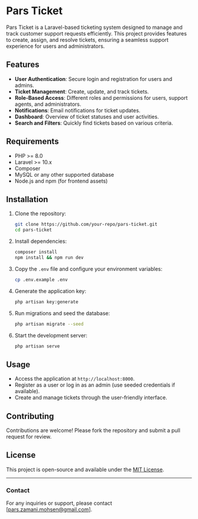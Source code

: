 # Pars Ticket

Pars Ticket is a Laravel-based ticketing system designed to manage and track customer support requests efficiently. This project provides features to create, assign, and resolve tickets, ensuring a seamless support experience for users and administrators.

## Features

- **User Authentication**: Secure login and registration for users and admins.
- **Ticket Management**: Create, update, and track tickets.
- **Role-Based Access**: Different roles and permissions for users, support agents, and administrators.
- **Notifications**: Email notifications for ticket updates.
- **Dashboard**: Overview of ticket statuses and user activities.
- **Search and Filters**: Quickly find tickets based on various criteria.

## Requirements

- PHP >= 8.0
- Laravel >= 10.x
- Composer
- MySQL or any other supported database
- Node.js and npm (for frontend assets)

## Installation

1. Clone the repository:
   ```bash
   git clone https://github.com/your-repo/pars-ticket.git
   cd pars-ticket
   ```

2. Install dependencies:
   ```bash
   composer install
   npm install && npm run dev
   ```

3. Copy the `.env` file and configure your environment variables:
   ```bash
   cp .env.example .env
   ```

4. Generate the application key:
   ```bash
   php artisan key:generate
   ```

5. Run migrations and seed the database:
   ```bash
   php artisan migrate --seed
   ```

6. Start the development server:
   ```bash
   php artisan serve
   ```

## Usage

- Access the application at `http://localhost:8000`.
- Register as a user or log in as an admin (use seeded credentials if available).
- Create and manage tickets through the user-friendly interface.

## Contributing

Contributions are welcome! Please fork the repository and submit a pull request for review.

## License

This project is open-source and available under the [MIT License](LICENSE).

---

### Contact
For any inquiries or support, please contact [pars.zamani.mohsen@gmail.com].

